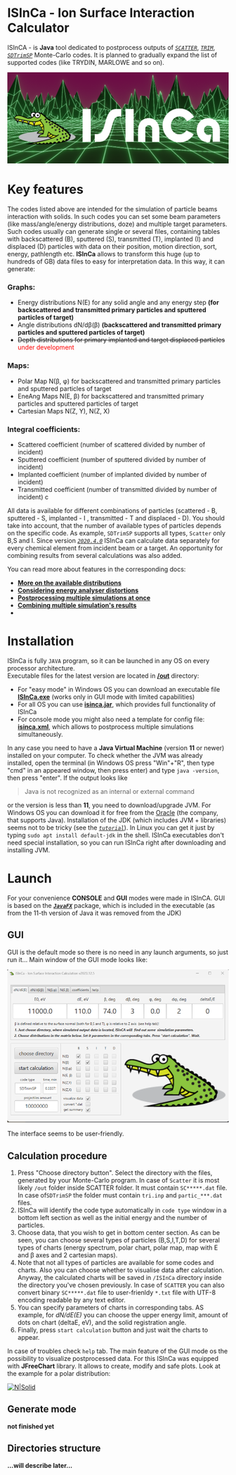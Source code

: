 # ISInCa - Ion Surface Interaction Calculator

ISInCA - is **Java** tool dedicated to postprocess outputs of *[`SCATTER`](https://www.sciencedirect.com/science/article/pii/S0042207X00001366)*, *[`TRIM`](http://www.srim.org/)*, *[`SDTrimSP`](https://pure.mpg.de/rest/items/item_3026474_2/component/file_3026477/content)* Monte-Carlo codes. It is planned to gradually expand the list of supported codes (like TRYDIN, MARLOWE and so on).

![header](https://github.com/mauveferret/ISInCa/blob/master/docs/pics/header.png?raw=true)

 
# Key features

 The codes listed above are intended for the simulation of  particle beams interaction with solids. 
 In such codes you can set some beam parameters (like mass/angle/energy distributions, doze) and 
 multiple target parameters. Such codes usually can generate single or several files, containing tables 
 with backscattered (B), sputtered (S), transmitted (T), implanted (I) and displaced (D) particles with 
 data on their position, motion direction, sort, energy, pathlength etc. **ISInCa** allows to transform 
 this huge (up to hundreds of GB) data files to easy for interpretation data. 
 In this way, it can generate:

### **Graphs:**
 - Energy distributions N(E) for any solid angle and any energy step 
**(for backscattered and transmitted primary particles and sputtered particles of target)**
 - Angle distributions dN/dβ(β) **(backscattered and transmitted primary particles and sputtered particles of target)**
 - ~~Depth distributions for primary implanted and target displaced particles~~ <span style="color:#ff0000">under development</span>
 
### **Maps:**
 - Polar Map N(β, φ) for backscattered and transmitted primary particles and sputtered particles of target
 - EneAng Maps N(E, β) for backscattered and transmitted primary particles and sputtered particles of target
 - Cartesian Maps N(Z, Y), N(Z, X)

### **Integral coefficients:**
   - Scattered coefficient (number of scattered divided by number of incident)
   - Sputtered coefficient (number of sputtered divided by number of incident)
   - Implanted coefficient (number of implanted divided by number of incident)
   - Transmitted coefficient (number of transmitted divided by number of incident)
c

All data is available for different combinations of particles (scattered - B, sputtered - S, implanted - I ,
transmitted - T  and displaced - D). You should take into account, that the number of available types of particles
depends on the specific code. As example, `SDTrimSP` supports all types, `Scatter` only B,S and I.
Since version *[`2020.4.0`](https://github.com/mauveferret/ISInCa/commit/d3d1506027f252289089755e8020599890d4b4ca)* ISInCa can calculate data separately for every chemical element from incident beam or a target. 
An opportunity for combining results from several calculations was also added.

You can read more about features in the corresponding docs:

 - **[More on the available distributions](https://github.com/mauveferret/ISInCa/tree/master/docs/distributions.md)**
 -  **[Considering energy analyser distortions](https://github.com/mauveferret/ISInCa/tree/master/docs/spectra_distortions.md)**
 -  **[Postprocessing multiple simulations at once](https://github.com/mauveferret/ISInCa/tree/master/docs/console_mode.md)**
 -  **[Combining multiple simulation's results](https://github.com/mauveferret/ISInCa/tree/master/docs/simulations_combination.md)**
 - 

# Installation
ISInCa is fully `JAVA`  program, so it can be launched in any OS on every processor architecture.  
Executable files for the latest version are located in **[/out](https://github.com/mauveferret/ISInCa/tree/master/out)** directory:
- For "easy mode" in Windows OS you can download an executable file **[ISInCa.exe](https://github.com/mauveferret/ISInCa/blob/master/out/ISInCa.exe)** (works only in GUI mode  with limited capabilities)
- For all OS you can use **[isinca.jar](https://github.com/mauveferret/ISInCa/blob/master/out/ISInCa.jar)**, which provides full functionality of ISInCa
- For console mode you might also need a template for config file: **[isinca.xml](https://github.com/mauveferret/ISInCa/blob/master/out/isinca.xml)**, which allows to postprocess multiple simulations simultaneously.

In any case you need to have a **Java Virtual Machine** (version **11** or newer) installed on your computer. To check whether the JVM was already installed, open the terminal (in Windows OS press "Win"+"R", then type "cmd" in an appeared window, then press enter) and type `java -version`, then press "enter". If the output looks like 
> Java is not recognized as an internal or external command

or the version is less than **11**, you need to download/upgrade JVM. For Windows OS you can  download it for free  from the [Oracle](https://www.oracle.com/java/technologies/javase-jdk11-downloads.html) (the company, that supports Java). 
Installation of the JDK (which includes JVM + libraries) seems not to be tricky (see the *[`tutorial`](https://docs.oracle.com/javase/9/install/installation-jdk-and-jre-microsoft-windows-platforms.htm#JSJIG-GUID-2B9D2A17-176B-4BC8-AE2D-FD884161C958)*). 
In Linux you can get it just by typing `sudo apt install default-jdk` in the shell. 
ISInCa executables don't need special installation, so you can run ISInCa right after downloading and installing JVM.

# Launch

For your convenience **CONSOLE** and **GUI** modes were made in ISInCA. GUI is based on the ***[`JavaFX`](https://openjfx.io/)*** package, which is included in the executable (as from the 11-th version of Java it was removed from the JDK)

## GUI

GUI is the default mode so there is no need in any launch arguments, so just run it... Main window of the GUI mode looks like:

![gui](https://github.com/mauveferret/ISInCa/blob/master/docs/pics/gui_main.png?raw=true)

The interface seems to be user-friendly.

## Calculation procedure

1. Press "Choose directory button". Select the directory with the files, generated by your Monte-Carlo program. In case of `Scatter` it is most likely `/out`  folder inside SCATTER folder. It must contain 
`SC*****.dat` file. In case of`SDTrimSP` the folder must contain `tri.inp` and `partic_***.dat` files. 
2. ISInCa  will identify the code type automatically in `code type` window in a bottom left section as well as the initial energy and the number of particles.
3. Choose data, that you wish to get in bottom center section. As can be seen, you can choose several types of particles (B,S,I,T,D) 
for several types of charts (energy spectrum, polar chart, polar map,  map with E and β axes and 2 cartesian maps).
4. Note that not all types of particles are available for some codes and charts. Also you can choose whether to visualise data after calculation. Anyway, the calculated charts will be saved in `/ISInCa` directory inside the directory you've chosen previously. In case of `SCATTER` you can also convert binary `SC*****.dat` file to user-frienldy `*.txt` file with UTF-8 encoding readable by any text editor.
5. You can specify parameters of charts in corresponding tabs. AS example, for *dN/dE(E)* you can choose the upper energy limit, amount of dots on chart (deltaE, eV), and the solid registration angle.
6. Finally, press `start calculation` button and just wait  the charts to appear.

In case of troubles check `help` tab. 
The main feature of the GUI mode os the possibility to visualize postprocessed data. For this ISInCa was equipped with **JFreeChart** library. It allows to create, modify and safe plots. Look at the example for a polar distribution:

[![N|Solid](https://i.ibb.co/Ykvbk2N/10-10-2020-180630.png)](https://github.com/mauveferret)



## Generate mode

**not finished yet**

## Directories structure

**...will describe later...** 
